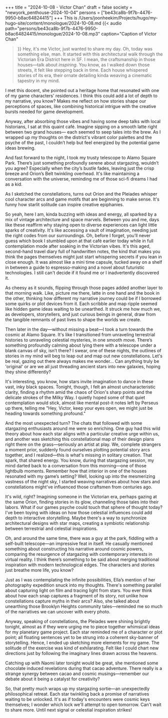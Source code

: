 +++
title = "2024-10-08 - Victor Chan"
draft = false
society = "newyork_penthouse-2024-10-04"
persons = ["be43ca8b-9f7b-4476-9950-b8ac64824415"]
+++
This is /Users/joonheekim/Projects/hugo/my-hugo-site/content/monologue/2024-10-08.md
{{< audio
    path="persons/be43ca8b-9f7b-4476-9950-b8ac64824415/monologue/2024-10-08.mp3" 
    caption="Caption of Victor Chan"
>}}
Hey, it's me Victor, just wanted to share my day.
Oh, today was something else, man. It started with this architectural walk through the Victorian Era District here in SF. I mean, the craftsmanship in those houses—talk about *inspiring*. You know, as I walked down those streets, it felt like stepping back in time. Each house whispered stories of its era, their ornate detailing kinda weaving a cinematic tapestry in my mind. 

I met this docent, she pointed out a heritage home that resonated with one of my game characters' residences. I think this could add a lot of depth to my narrative, you know? Makes me reflect on how stories shape our perceptions of spaces, like combining historical intrigue with the creative bursts needed for game development. 

Anyway, after absorbing those vibes and having some deep talks with local historians, I sat at this quaint café. Imagine sipping on a smooth latte right between two grand houses— each seemed to seep tales into the brew. As I wrapped up my thoughts on the district's vibrant color palettes and the psyche of the past, I couldn’t help but feel energized by the potential game ideas brewing. 

And fast forward to the night, I took my trusty telescope to Alamo Square Park. There’s just something profoundly serene about stargazing, wouldn’t you agree? Especially when the city’s bustle fades, leaving just the crisp breeze and Orion’s Belt twinkling overhead. It's like maintaining a conversation with the universe, reminding me of those sci-fi dreams I had as a kid. 

As I sketched the constellations, turns out Orion and the Pleiades whisper cool character arcs and game motifs that are beginning to make sense. It's funny how starlit solitude can inspire creative epiphanies. 

So yeah, here I am, kinda buzzing with ideas and energy, all sparked by a mix of vintage architecture and space marvels. Between you and me, days like these reaffirm why staying open to diverse experiences can light little sparks of creativity. It's like accessing a vault of imagination, needing just the right codes from our surroundings.
Oh, before I forget, you’ll never guess which book I stumbled upon at that café earlier today while in full contemplation mode after soaking in the Victorian vibes. It's this aged, second-hand travel diary full of handwritten notes, the kind that makes you think the pages themselves might just start whispering secrets if you lean in close enough. It was almost like a mini time capsule, tucked away on a shelf in between a guide to espresso-making and a novel about futuristic technologies. I still can't decide if it found me or I inadvertently discovered it.

As cheesy as it sounds, flipping through those pages added another layer to that morning walk. Like, picture me there, latte in one hand and the book in the other, thinking how different my narrative journey could be if I borrowed some quirks or plot devices from it. Each scribble and map ripple seemed like hidden game ideas waiting to be unearthed. It struck me how much we, as developers, storytellers, and just curious beings in general, draw from the tangible remnants of past lives to shape the worlds we create.

Then later in the day—without missing a beat—I took a turn towards the cosmic at Alamo Square. It's like I transitioned from unraveling terrestrial histories to unraveling celestial mysteries, in one smooth move. There’s something profoundly calming about lying there with a telescope under a blank canvas of sky, isn’t there? I swear, one of these nights, the outlines of stories in my mind will beg to leap out and map out new constellations. Let's be real, gazing out there always makes me wonder... Can anything truly be 'original' or are we all just threading ancient stars into new galaxies, hoping they shine differently?

It's interesting, you know, how stars invite imagination to dance in these vast, inky black spaces. Tonight, though, I felt an almost uncharacteristic clarity, finding a rhythm amid the chaos of Orion's sharp points and the delicate strokes of the Milky Way. I quietly hoped some of that quiet contemplation would stick, almost like mental post-it notes left by Perseus up there, telling me "Hey, Victor, keep your eyes open, we might just be heading towards something profound."

And the most unexpected turn? The chats that followed with some stargazing enthusiasts around me were so enriching. One guy had this wild theory about how each star aligns with a particular creative urge within us, and another was sketching this constellational map of their design plans right there on the grass—seriously an artist at play. We, complete strangers a moment prior, suddenly found ourselves plotting potential story arcs together, and I realized—this is what's missing in solitary creation. That spark, that shared energy.
You know, during that stargazing session, my mind darted back to a conversation from this morning—one of those lightbulb moments. Remember how that interior in one of the houses resonated with my game’s setting? Well, looking up into the mesmerizing vastness of the night sky, I started weaving narratives about how stars and constellations might've influenced those craftsmen from centuries ago.

It's wild, right? Imagining someone in the Victorian era, perhaps gazing at the same Orion, finding stories in its glow, channeling those tales into their labors. What if our games psyche could touch that sphere of thought today? I've been toying with ideas on how those celestial influences could add depth to interactive storytelling. Maybe there's a way to synchronize architectural designs with star maps, creating a symbiotic relationship between terrestrial and celestial inspirations.

Oh, and around the same time, there was a guy at the park, fiddling with a self-built telescope—an impressive feat in itself. He casually mentioned something about constructing his narrative around cosmic powers, comparing the resurgence of stargazing with contemporary interests in virtual reality. I think there’s something to be said about merging traditional inspiration with modern technological edges. The characters and stories just breathe more life, you know?

Just as I was contemplating the infinite possibilities, Ella’s mention of her photography expedition snuck into my thoughts. There's something parallel about capturing light on film and tracing light from stars. You ever think about how each snap captures a fragment of its story, not unlike how constellations capture myths in their arcs? Also, she talked about unearthing those Brooklyn Heights community tales—reminded me so much of the narratives we can uncover with every photo.

Anyway, speaking of constellations, the Pleiades were shining brightly tonight, almost as if they were urging me to piece together whimsical ideas for my planetary game project. Each star reminded me of a character or plot point; all floating sentences yet to be strung into a coherent sky-banner of storytelling. Hence, I ended up sketching more elements for my game. The solitude of the exercise was kind of exhilarating. Felt like I could chart new directions just by following the imaginary lines drawn across the heavens.

Catching up with Naomi later tonight would be great, she mentioned some chocolate induced revelations during that cacao adventure. There really is a strange synergy between cacao and cosmic musings—remember our debate about it being a catalyst for creativity?

So, that pretty much wraps up my stargazing sortie—an unexpectedly philosophical retreat. Each star twinkling back a promise of narratives waiting to be unlocked. It's as if today's encounters were cosmic keys themselves; I wonder which lock we'll attempt to open tomorrow.
Can't wait to share more. Until next signal or celestial inspiration strikes!
